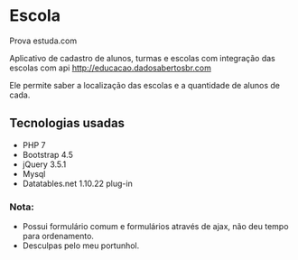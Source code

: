 # Escola
Prova estuda.com

Aplicativo de cadastro de alunos, turmas e escolas com integração das escolas com api http://educacao.dadosabertosbr.com

Ele permite saber a localização das escolas e a quantidade de alunos de cada.

## Tecnologias usadas
* PHP 7
* Bootstrap 4.5
* jQuery 3.5.1
* Mysql 
* Datatables.net 1.10.22 plug-in


### Nota:
* Possui formulário comum e formulários através de ajax, não deu tempo para ordenamento.
* Desculpas pelo meu portunhol.
